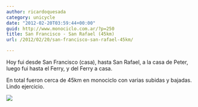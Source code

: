 ```yaml
---
author: ricardoquesada
category: unicycle
date: "2012-02-20T03:59:44+00:00"
guid: http://www.monociclo.com.ar/?p=250
title: San Francisco - San Rafael (45km)
url: /2012/02/20/san-francisco-san-rafael-45km/

---
```

Hoy fui desde San Francisco (casa), hasta San Rafael, a la casa de Peter, luego fui hasta el Ferry, y del Ferry a casa.

En total fueron cerca de 45km en monociclo con varias subidas y bajadas. Lindo ejercicio.

[![](http://www.monociclo.com.ar/blog/wp-content/uploads/2012/02/Screen-shot-2012-02-19-at-7.52.13-PM.png)](http://www.monociclo.com.ar/blog/wp-content/uploads/2012/02/Screen-shot-2012-02-19-at-7.52.13-PM.png)
